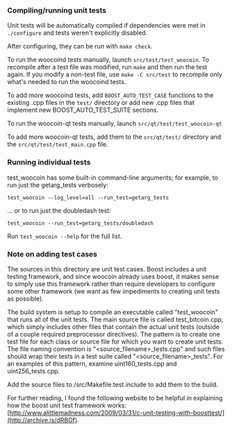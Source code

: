 ### Compiling/running unit tests

Unit tests will be automatically compiled if dependencies were met in `./configure`
and tests weren't explicitly disabled.

After configuring, they can be run with `make check`.

To run the woocoind tests manually, launch `src/test/test_woocoin`. To recompile
after a test file was modified, run `make` and then run the test again. If you
modify a non-test file, use `make -C src/test` to recompile only what's needed
to run the woocoind tests.

To add more woocoind tests, add `BOOST_AUTO_TEST_CASE` functions to the existing
.cpp files in the `test/` directory or add new .cpp files that
implement new BOOST_AUTO_TEST_SUITE sections.

To run the woocoin-qt tests manually, launch `src/qt/test/test_woocoin-qt`

To add more woocoin-qt tests, add them to the `src/qt/test/` directory and
the `src/qt/test/test_main.cpp` file.

### Running individual tests

test_woocoin has some built-in command-line arguments; for
example, to run just the getarg_tests verbosely:

    test_woocoin --log_level=all --run_test=getarg_tests

... or to run just the doubledash test:

    test_woocoin --run_test=getarg_tests/doubledash

Run `test_woocoin --help` for the full list.

### Note on adding test cases

The sources in this directory are unit test cases.  Boost includes a
unit testing framework, and since woocoin already uses boost, it makes
sense to simply use this framework rather than require developers to
configure some other framework (we want as few impediments to creating
unit tests as possible).

The build system is setup to compile an executable called "test_woocoin"
that runs all of the unit tests.  The main source file is called
test_bitcoin.cpp, which simply includes other files that contain the
actual unit tests (outside of a couple required preprocessor
directives).  The pattern is to create one test file for each class or
source file for which you want to create unit tests.  The file naming
convention is "<source_filename>_tests.cpp" and such files should wrap
their tests in a test suite called "<source_filename>_tests".  For an
examples of this pattern, examine uint160_tests.cpp and
uint256_tests.cpp.

Add the source files to /src/Makefile.test.include to add them to the build.

For further reading, I found the following website to be helpful in
explaining how the boost unit test framework works:
[http://www.alittlemadness.com/2009/03/31/c-unit-testing-with-boosttest/](http://archive.is/dRBGf).
